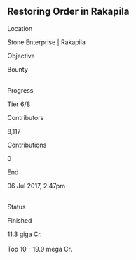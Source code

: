 ## Restoring Order in Rakapila

Location

Stone Enterprise \| Rakapila

Objective

Bounty

\
Progress

Tier 6/8

Contributors

8,117

Contributions

0

End

06 Jul 2017, 2:47pm

\
Status

Finished

11.3 giga Cr.\
\
Top 10 - 19.9 mega Cr.
